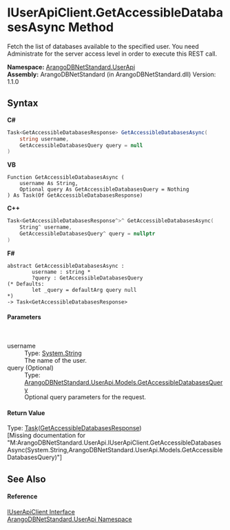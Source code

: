# IUserApiClient.GetAccessibleDatabasesAsync Method 
 

Fetch the list of databases available to the specified user. You need Administrate for the server access level in order to execute this REST call.

**Namespace:**&nbsp;<a href="a57cb14e-62d0-8e40-f4e2-560f8a8cd6e9">ArangoDBNetStandard.UserApi</a><br />**Assembly:**&nbsp;ArangoDBNetStandard (in ArangoDBNetStandard.dll) Version: 1.1.0

## Syntax

**C#**<br />
``` C#
Task<GetAccessibleDatabasesResponse> GetAccessibleDatabasesAsync(
	string username,
	GetAccessibleDatabasesQuery query = null
)
```

**VB**<br />
``` VB
Function GetAccessibleDatabasesAsync ( 
	username As String,
	Optional query As GetAccessibleDatabasesQuery = Nothing
) As Task(Of GetAccessibleDatabasesResponse)
```

**C++**<br />
``` C++
Task<GetAccessibleDatabasesResponse^>^ GetAccessibleDatabasesAsync(
	String^ username, 
	GetAccessibleDatabasesQuery^ query = nullptr
)
```

**F#**<br />
``` F#
abstract GetAccessibleDatabasesAsync : 
        username : string * 
        ?query : GetAccessibleDatabasesQuery 
(* Defaults:
        let _query = defaultArg query null
*)
-> Task<GetAccessibleDatabasesResponse> 

```


#### Parameters
&nbsp;<dl><dt>username</dt><dd>Type: <a href="https://docs.microsoft.com/dotnet/api/system.string" target="_blank" rel="noopener noreferrer">System.String</a><br />The name of the user.</dd><dt>query (Optional)</dt><dd>Type: <a href="981e87f8-c626-e56f-13c0-7810f7cca1e9">ArangoDBNetStandard.UserApi.Models.GetAccessibleDatabasesQuery</a><br />Optional query parameters for the request.</dd></dl>

#### Return Value
Type: <a href="https://docs.microsoft.com/dotnet/api/system.threading.tasks.task-1" target="_blank" rel="noopener noreferrer">Task</a>(<a href="2c5d88be-e8cd-8948-a8be-1a8563236b03">GetAccessibleDatabasesResponse</a>)<br />\[Missing <returns> documentation for "M:ArangoDBNetStandard.UserApi.IUserApiClient.GetAccessibleDatabasesAsync(System.String,ArangoDBNetStandard.UserApi.Models.GetAccessibleDatabasesQuery)"\]

## See Also


#### Reference
<a href="975b79fb-bac2-ed5a-a69e-98a986a268e2">IUserApiClient Interface</a><br /><a href="a57cb14e-62d0-8e40-f4e2-560f8a8cd6e9">ArangoDBNetStandard.UserApi Namespace</a><br />